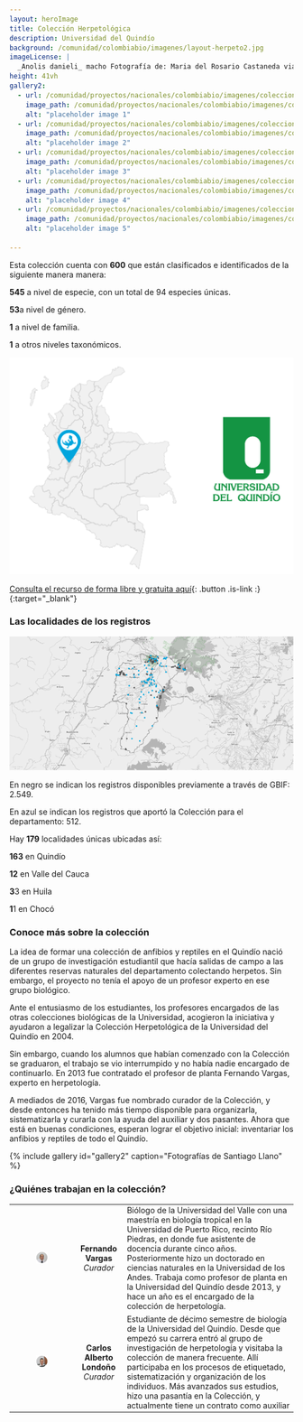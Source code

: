```yaml
---
layout: heroImage
title: Colección Herpetológica
description: Universidad del Quindío
background: /comunidad/colombiabio/imagenes/layout-herpeto2.jpg
imageLicense: |
  _Anolis danieli_ macho Fotografía de: Maria del Rosario Castaneda via [Flickr](https://flic.kr/p/f89XP6)
height: 41vh
gallery2:
  - url: /comunidad/proyectos/nacionales/colombiabio/imagenes/coleccion-herpetologica-de-la-universidad-del-quindio/h-u-q-001-1024x682.jpg
    image_path: /comunidad/proyectos/nacionales/colombiabio/imagenes/coleccion-herpetologica-de-la-universidad-del-quindio/h-u-q-001-280x280.jpg
    alt: "placeholder image 1"
  - url: /comunidad/proyectos/nacionales/colombiabio/imagenes/coleccion-herpetologica-de-la-universidad-del-quindio/h-u-q-002-1024x682.jpg
    image_path: /comunidad/proyectos/nacionales/colombiabio/imagenes/coleccion-herpetologica-de-la-universidad-del-quindio/h-u-q-002-280x280.jpg
    alt: "placeholder image 2"
  - url: /comunidad/proyectos/nacionales/colombiabio/imagenes/coleccion-herpetologica-de-la-universidad-del-quindio/h-u-q-003-1024x682.jpg
    image_path: /comunidad/proyectos/nacionales/colombiabio/imagenes/coleccion-herpetologica-de-la-universidad-del-quindio/h-u-q-003-280x280.jpg
    alt: "placeholder image 3"
  - url: /comunidad/proyectos/nacionales/colombiabio/imagenes/coleccion-herpetologica-de-la-universidad-del-quindio/h-u-q-004-1024x682.jpg
    image_path: /comunidad/proyectos/nacionales/colombiabio/imagenes/coleccion-herpetologica-de-la-universidad-del-quindio/h-u-q-004-280x280.jpg
    alt: "placeholder image 4"
  - url: /comunidad/proyectos/nacionales/colombiabio/imagenes/coleccion-herpetologica-de-la-universidad-del-quindio/h-u-q-005-1024x682.jpg
    image_path: /comunidad/proyectos/nacionales/colombiabio/imagenes/coleccion-herpetologica-de-la-universidad-del-quindio/h-u-q-005-280x280.jpg
    alt: "placeholder image 5"

---
```


Esta colección cuenta con <span class="tag is-info is-light"><b>600</b></span> que están clasificados e identificados de la siguiente manera manera:


<span class="tag is-info is-light"><b>545</b></span> a nivel de especie, con un total de 94 especies únicas. 

<span class="tag is-info is-light"><b>53</b></span>a nivel de género.

<span class="tag is-info is-light"><b>1</b></span> a nivel de familia.

<span class="tag is-info is-light"><b>1</b></span> a otros niveles taxonómicos.

<img src="/comunidad/proyectos/nacionales/colombiabio/imagenes/coleccion-herpetologica-de-la-universidad-del-quindio/map-h-u-q.png" width=770>

[Consulta el recurso de forma libre y gratuita aquí](http://ipt.biodiversidad.co/sib/resource?r=herpetologia-uq){: .button .is-link :}{:target="_blank"}

### Las localidades de los registros

<img src="/comunidad/proyectos/nacionales/colombiabio/imagenes/coleccion-herpetologica-de-la-universidad-del-quindio/mapa-her-uq.png" width=770>

<p class="is-size-7 has-text-grey has-text-centered">En negro se indican los registros  disponibles previamente a través de GBIF: 2.549.</p>

<p class="is-size-7 has-text-grey has-text-centered">En azul se indican los registros que aportó la Colección para el departamento: 512.</p>

Hay <span class="tag is-info is-light"><b>179</b></span> localidades únicas ubicadas así:

<span class="tag is-info is-light"><b>163</b></span> en Quindío

<span class="tag is-info is-light"><b>12</b></span> en Valle del Cauca

<span class="tag is-info is-light"><b>3</b></span>3 en Huila

<span class="tag is-info is-light"><b>1</b></span>1 en Chocó


### Conoce más sobre la colección

La idea de formar una colección de anfibios y reptiles en el Quindío nació de un grupo de investigación estudiantil que hacía salidas de campo a las diferentes reservas naturales del departamento colectando herpetos. Sin embargo, el proyecto no tenía el apoyo de un profesor experto en ese grupo biológico.

Ante el entusiasmo de los estudiantes, los profesores encargados de las otras colecciones biológicas de la Universidad, acogieron la iniciativa y ayudaron a legalizar la Colección Herpetológica de la Universidad del Quindío en 2004.

Sin embargo, cuando los alumnos que habían comenzado con la Colección se graduaron, el trabajo se vio interrumpido y no había nadie encargado de continuarlo. En 2013 fue contratado el profesor de planta Fernando Vargas, experto en herpetología.

A mediados de 2016, Vargas fue nombrado curador de la Colección, y desde entonces ha tenido más tiempo disponible para organizarla, sistematizarla y curarla con la ayuda del auxiliar y dos pasantes. Ahora que está en buenas condiciones, esperan lograr el objetivo inicial: inventariar los anfibios y reptiles de todo el Quindío.

{% include gallery id="gallery2" caption="Fotografías de Santiago Llano" %}


### ¿Quiénes trabajan en la colección?

| | |  |
| :-------------: |:-------------:| :-----|
|<figure class="image is-128x128"><img class="is-rounded" src="/comunidad/proyectos/nacionales/colombiabio/imagenes/coleccion-herpetologica-de-la-universidad-del-quindio/ph-u-q1.png"></figure> | <b>Fernando Vargas</b> <br> <i>Curador</i> | Biólogo de la Universidad del Valle con una maestría en biología tropical en la Universidad de Puerto Rico, recinto Río Piedras, en donde fue asistente de docencia durante cinco años. Posteriormente hizo un doctorado en ciencias naturales en la Universidad de los Andes. Trabaja como profesor de planta en la Universidad del Quindío desde 2013, y hace un año es el encargado de la colección de herpetología.|
|<figure class="image is-128x128"><img class="is-rounded" src="/comunidad/proyectos/nacionales/colombiabio/imagenes/coleccion-herpetologica-de-la-universidad-del-quindio/ph-u-q2.png"></figure> | <b>Carlos Alberto Londoño</b> <br> <i>Curador</i> | Estudiante de décimo semestre de biología de la Universidad del Quindío. Desde que empezó su carrera entró al grupo de investigación de herpetología y visitaba la colección de manera frecuente. Allí participaba en los procesos de etiquetado, sistematización y organización de los individuos. Más avanzados sus estudios, hizo una pasantía en la Colección, y actualmente tiene un contrato como auxiliar|
